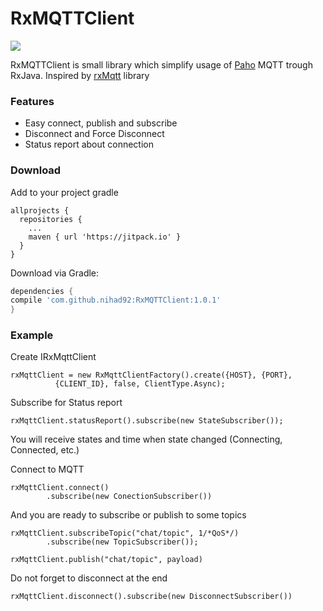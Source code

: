 # RxMQTTClient

[![](https://jitpack.io/v/nihad92/RxMQTTClient.svg)](https://jitpack.io/#nihad92/RxMQTTClient)

RxMQTTClient is small library which simplify usage of [Paho](http://www.eclipse.org/paho/) MQTT trough RxJava.
Inspired by [rxMqtt](https://github.com/xudshen/rxMqtt) library

### Features

* Easy connect, publish and subscribe
* Disconnect and Force Disconnect
* Status report about connection 

### Download

Add to your project gradle

```
allprojects {
  repositories {
    ...
    maven { url 'https://jitpack.io' }
  }
}
```

Download via Gradle:
```gradle
dependencies {
compile 'com.github.nihad92:RxMQTTClient:1.0.1'
}
```

### Example

Create IRxMqttClient

```
rxMqttClient = new RxMqttClientFactory().create({HOST}, {PORT},
          {CLIENT_ID}, false, ClientType.Async);
```

Subscribe for Status report 

```
rxMqttClient.statusReport().subscribe(new StateSubscriber());
```

You will receive states and time when state changed (Connecting, Connected, etc.)

Connect to MQTT 

```
rxMqttClient.connect()
        .subscribe(new ConectionSubscriber())
```

And you are ready to subscribe or publish to some topics

``` 
rxMqttClient.subscribeTopic("chat/topic", 1/*QoS*/)
        .subscribe(new TopicSubscriber());

rxMqttClient.publish("chat/topic", payload)
```

Do not forget to disconnect at the end

```
rxMqttClient.disconnect().subscribe(new DisconnectSubscriber())
```

